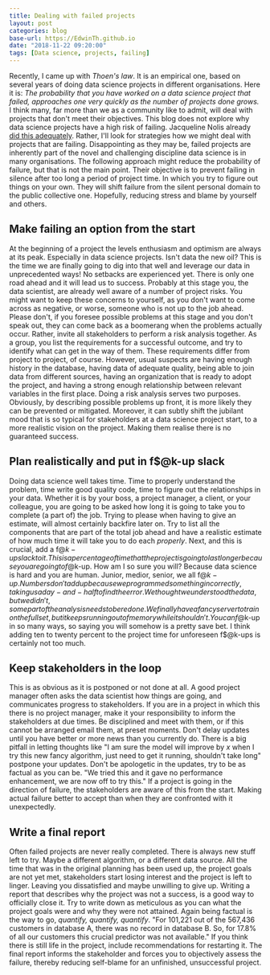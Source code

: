 ```yaml
---
title: Dealing with failed projects
layout: post
categories: blog
base-url: https://EdwinTh.github.io
date: "2018-11-22 09:20:00"
tags: [Data science, projects, failing]
---
```

 
Recently, I came up with *Thoen's law*. It is an empirical one, based on several years of doing data science projects in different organisations. Here it is: *The probability that you have worked on a data science project that failed, approaches one very quickly as the number of projects done grows.* I think many, far more than we as a community like to admit, will deal with projects that don't meet their objectives. This blog does not explore why data science projects have a high risk of failing. Jacqueline Nolis already  [did this adequately](https://medium.com/@skyetetra/so-your-data-science-project-isnt-working-7bf57e3f12f1). Rather, I'll look for strategies how we might deal with projects that are failing. Disappointing as they may be, failed projects are inherently part of the novel and challenging discipline data science is in many organisations. The following approach might reduce the probability of failure, but that is not the main point. Their objective is to prevent failing in silence after too long a period of project time. In which you try to figure out things on your own. They will shift failure from the silent personal domain to the public collective one. Hopefully, reducing stress and blame by yourself and others.

## Make failing an option from the start

At the beginning of a project the levels enthusiasm and optimism are always at its peak. Especially in data science projects. Isn't data the new oil? This is the time we are finally going to dig into that well and leverage our data in unprecedented ways! No setbacks are experienced yet. There is only one road ahead and it will lead us to success. Probably at this stage you, the data scientist, are already well aware of a number of project risks. You might want to keep these concerns to yourself, as you don't want to come across as negative, or worse, someone who is not up to the job ahead. Please don't, if you foresee possible problems at this stage and you don't speak out, they can come back as a boomerang when the problems actually occur. Rather, invite all stakeholders to perform a risk analysis together. As a group, you list the requirements for a successful outcome, and try to identify what can get in the way of them. These requirements differ from project to project, of course. However, usual suspects are having enough history in the database, having data of adequate quality, being able to join data from different sources, having an organization that is ready to adopt the project, and having a strong enough relationship between relevant variables in the first place. Doing a risk analysis serves two purposes. Obviously, by describing possible problems up front, it is more likely they can be prevented or mitigated. Moreover, it can subtly shift the jubilant mood that is so typical for stakeholders at a data science project start, to a more realistic vision on the project. Making them realise there is no guaranteed success. 

## Plan realistically and put in f$@k-up slack

Doing data science well takes time. Time to properly understand the problem, time write good quality code, time to figure out the relationships in your data. Whether it is by your boss, a project manager, a client, or your colleague, you are going to be asked how long it is going to take you to complete (a part of) the job. Trying to please when having to give an estimate, will almost certainly backfire later on. Try to list all the components that are part of the total job ahead  and have a realistic estimate of how much time it will take you to do each *properly*. Next, and this is crucial, add a f$@k-up slack to it. This is a percentage of time that the project is going to last longer because you are going to f$@k-up. How am I so sure you will? Because data science is hard and you are human. Junior, medior, senior, we all f$@k-up. Numbers don't add up because we programmed something incorrectly, taking us a day-and-half to find the error. We thought we understood the data, but we didn't, some part of the analysis needs to be redone. We finally have a fancy server to train on the full set, but it keeps running out of memory while it shouldn't. You can f$@k-up in so many ways, so saying you will somehow is a pretty save bet. I think adding ten to twenty percent to the project time for unforeseen f$@k-ups is certainly not too much.

## Keep stakeholders in the loop

This is as obvious as it is postponed or not done at all. A good project manager often asks the data scientist how things are going, and communicates progress to stakeholders. If you are in a project in which this there is no project manager, make it your responsibility to inform the stakeholders at due times. Be disciplined and meet with them, or if this cannot be arranged email them, at preset moments. Don't delay updates until you have better or more news than you currently do. There is a big pitfall in letting thoughts like "I am sure the model will improve by *x* when I try this new fancy algorithm, just need to get it running, shouldn't take long" postpone your updates. Don't be apologetic in the updates, try to be as factual as you can be. "We tried this and it gave no performance enhancement, we are now off to try this." If a project is going in the direction of failure, the stakeholders are aware of this from the start. Making actual failure better to accept than when they are confronted with it unexpectedly.

## Write a final report

Often failed projects are never really completed. There is always new stuff left to try. Maybe a different algorithm, or a different data source. All the time that was in the original planning has been used up, the project goals are not yet met, stakeholders start losing interest and the project is left to linger. Leaving you dissatisfied and maybe unwilling to give up. Writing a report that describes why the project was not a success, is a good way to officially close it. Try to write down as meticulous as you can what the project goals were and why they were not attained. Again being factual is the way to go, *quantify, quantify, quantify*. "For 101,221 out of the 567,436 customers in database A, there was no record in database B. So, for 17.8% of all our customers this crucial predictor was not available." If you think there is still life in the project, include recommendations for restarting it. The final report informs the stakeholder and forces you to objectively assess the failure, thereby reducing self-blame for an unfinished, unsuccessful project.
